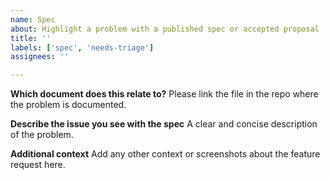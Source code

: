 ```yaml
---
name: Spec
about: Highlight a problem with a published spec or accepted proposal
title: ''
labels: ['spec', 'needs-triage']
assignees: ''

---
```


**Which document does this relate to?**
Please link the file in the repo where the problem is documented.

**Describe the issue you see with the spec**
A clear and concise description of the problem.

**Additional context**
Add any other context or screenshots about the feature request here.
